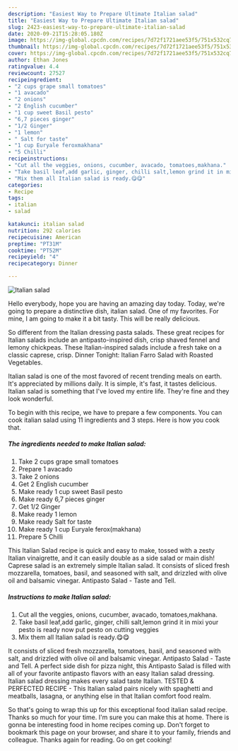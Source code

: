 ```yaml
---
description: "Easiest Way to Prepare Ultimate Italian salad"
title: "Easiest Way to Prepare Ultimate Italian salad"
slug: 2423-easiest-way-to-prepare-ultimate-italian-salad
date: 2020-09-21T15:28:05.180Z
image: https://img-global.cpcdn.com/recipes/7d72f1721aee53f5/751x532cq70/italian-salad-recipe-main-photo.jpg
thumbnail: https://img-global.cpcdn.com/recipes/7d72f1721aee53f5/751x532cq70/italian-salad-recipe-main-photo.jpg
cover: https://img-global.cpcdn.com/recipes/7d72f1721aee53f5/751x532cq70/italian-salad-recipe-main-photo.jpg
author: Ethan Jones
ratingvalue: 4.4
reviewcount: 27527
recipeingredient:
- "2 cups grape small tomatoes"
- "1 avacado"
- "2 onions"
- "2 English cucumber"
- "1 cup sweet Basil pesto"
- "6,7 pieces ginger"
- "1/2 Ginger"
- "1 lemon"
- " Salt for taste"
- "1 cup Euryale feroxmakhana"
- "5 Chilli"
recipeinstructions:
- "Cut all the veggies, onions, cucumber, avacado, tomatoes,makhana."
- "Take basil leaf,add garlic, ginger, chilli salt,lemon grind it in mixi your pesto is ready now put pesto on cutting veggies"
- "Mix them all Italian salad is ready.😋😋"
categories:
- Recipe
tags:
- italian
- salad

katakunci: italian salad 
nutrition: 292 calories
recipecuisine: American
preptime: "PT31M"
cooktime: "PT52M"
recipeyield: "4"
recipecategory: Dinner

---
```



![Italian salad](https://img-global.cpcdn.com/recipes/7d72f1721aee53f5/751x532cq70/italian-salad-recipe-main-photo.jpg)

Hello everybody, hope you are having an amazing day today. Today, we're going to prepare a distinctive dish, italian salad. One of my favorites. For mine, I am going to make it a bit tasty. This will be really delicious.

So different from the Italian dressing pasta salads. These great recipes for Italian salads include an antipasto-inspired dish, crisp shaved fennel and lemony chickpeas. These Italian-inspired salads include a fresh take on a classic caprese, crisp. Dinner Tonight: Italian Farro Salad with Roasted Vegetables.

Italian salad is one of the most favored of recent trending meals on earth. It's appreciated by millions daily. It is simple, it's fast, it tastes delicious. Italian salad is something that I've loved my entire life. They're fine and they look wonderful.


To begin with this recipe, we have to prepare a few components. You can cook italian salad using 11 ingredients and 3 steps. Here is how you cook that.

<!--inarticleads1-->

##### The ingredients needed to make Italian salad:

1. Take 2 cups grape small tomatoes
1. Prepare 1 avacado
1. Take 2 onions
1. Get 2 English cucumber
1. Make ready 1 cup sweet Basil pesto
1. Make ready 6,7 pieces ginger
1. Get 1/2 Ginger
1. Make ready 1 lemon
1. Make ready  Salt for taste
1. Make ready 1 cup Euryale ferox(makhana)
1. Prepare 5 Chilli


This Italian Salad recipe is quick and easy to make, tossed with a zesty Italian vinaigrette, and it can easily double as a side salad or main dish! Caprese salad is an extremely simple Italian salad. It consists of sliced fresh mozzarella, tomatoes, basil, and seasoned with salt, and drizzled with olive oil and balsamic vinegar. Antipasto Salad - Taste and Tell. 

<!--inarticleads2-->

##### Instructions to make Italian salad:

1. Cut all the veggies, onions, cucumber, avacado, tomatoes,makhana.
1. Take basil leaf,add garlic, ginger, chilli salt,lemon grind it in mixi your pesto is ready now put pesto on cutting veggies
1. Mix them all Italian salad is ready.😋😋


It consists of sliced fresh mozzarella, tomatoes, basil, and seasoned with salt, and drizzled with olive oil and balsamic vinegar. Antipasto Salad - Taste and Tell. A perfect side dish for pizza night, this Antipasto Salad is filled with all of your favorite antipasto flavors with an easy Italian salad dressing. Italian salad dressing makes every salad taste Italian. TESTED &amp; PERFECTED RECIPE - This Italian salad pairs nicely with spaghetti and meatballs, lasagna, or anything else in that Italian comfort food realm. 

So that's going to wrap this up for this exceptional food italian salad recipe. Thanks so much for your time. I'm sure you can make this at home. There is gonna be interesting food in home recipes coming up. Don't forget to bookmark this page on your browser, and share it to your family, friends and colleague. Thanks again for reading. Go on get cooking!
